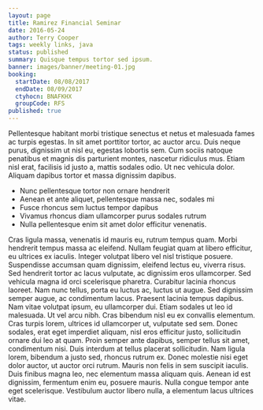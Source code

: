 ```yaml
---
layout: page
title: Ramirez Financial Seminar
date: 2016-05-24
author: Terry Cooper
tags: weekly links, java
status: published
summary: Quisque tempus tortor sed ipsum.
banner: images/banner/meeting-01.jpg
booking:
  startDate: 08/08/2017
  endDate: 08/09/2017
  ctyhocn: BNAFKHX
  groupCode: RFS
published: true
---
```

Pellentesque habitant morbi tristique senectus et netus et malesuada fames ac turpis egestas. In sit amet porttitor tortor, ac auctor arcu. Duis neque purus, dignissim ut nisl eu, egestas lobortis sem. Cum sociis natoque penatibus et magnis dis parturient montes, nascetur ridiculus mus. Etiam nisl erat, facilisis id justo a, mattis sodales odio. Ut nec vehicula dolor. Aliquam dapibus tortor et massa dignissim dapibus.

* Nunc pellentesque tortor non ornare hendrerit
* Aenean et ante aliquet, pellentesque massa nec, sodales mi
* Fusce rhoncus sem luctus tempor dapibus
* Vivamus rhoncus diam ullamcorper purus sodales rutrum
* Nulla pellentesque enim sit amet dolor efficitur venenatis.

Cras ligula massa, venenatis id mauris eu, rutrum tempus quam. Morbi hendrerit tempus massa ac eleifend. Nullam feugiat quam at libero efficitur, eu ultrices ex iaculis. Integer volutpat libero vel nisl tristique posuere. Suspendisse accumsan quam dignissim, eleifend lectus eu, viverra risus. Sed hendrerit tortor ac lacus vulputate, ac dignissim eros ullamcorper. Sed vehicula magna id orci scelerisque pharetra. Curabitur lacinia rhoncus laoreet. Nam nunc tellus, porta eu luctus ac, luctus ut augue. Sed dignissim semper augue, ac condimentum lacus. Praesent lacinia tempus dapibus. Nam vitae volutpat ipsum, eu ullamcorper dui. Etiam sodales ut leo id malesuada. Ut vel arcu nibh.
Cras bibendum nisl eu ex convallis elementum. Cras turpis lorem, ultrices id ullamcorper ut, vulputate sed sem. Donec sodales, erat eget imperdiet aliquam, nisl eros efficitur justo, sollicitudin ornare dui leo at quam. Proin semper ante dapibus, semper tellus sit amet, condimentum nisi. Duis interdum at tellus placerat sollicitudin. Nam ligula lorem, bibendum a justo sed, rhoncus rutrum ex. Donec molestie nisi eget dolor auctor, ut auctor orci rutrum. Mauris non felis in sem suscipit iaculis. Duis finibus magna leo, nec elementum massa aliquam quis. Aenean id est dignissim, fermentum enim eu, posuere mauris. Nulla congue tempor ante eget scelerisque. Vestibulum auctor libero nulla, a elementum lacus ultrices vitae.
